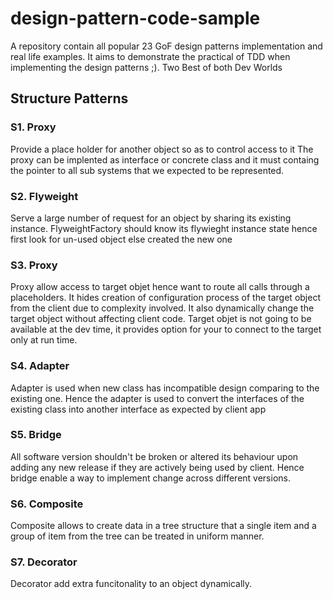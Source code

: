 # design-pattern-code-sample
A repository contain all popular 23 GoF design patterns implementation and real life examples. It aims to demonstrate the practical of TDD when implementing the design patterns ;). Two Best of both Dev Worlds 

## Structure Patterns
### S1. Proxy 
Provide a place holder for another object so as to control access to it 
The proxy can be implented as interface or concrete class and it must containg the pointer to all sub systems that we expected to be represented. 

### S2. Flyweight
Serve a large number of request for an object by sharing its existing instance. 
FlyweightFactory should know its flywieght instance state hence first look for un-used object else created the new one

### S3. Proxy
Proxy allow access to target objet hence want to route all calls through a placeholders. It hides creation of configuration process of the target object from the client due to complexity involved. It also dynamically change the target object without affecting client code. Target objet is not going to be available at the dev time, it provides option for your to connect to the target only at run time. 

### S4. Adapter
Adapter is used when new class has incompatible design comparing to the existing one. Hence the adapter is used to convert the interfaces of the existing class into another interface as expected by client app

### S5. Bridge
All software version shouldn't be broken or altered its behaviour upon adding any new release if they are actively being used by client. Hence bridge enable a way to implement change across different versions. 

### S6. Composite
Composite allows to create data in a tree structure that a single item and a group of item from the tree can be treated in uniform manner.

### S7. Decorator 
Decorator add extra funcitonality to an object dynamically. 
